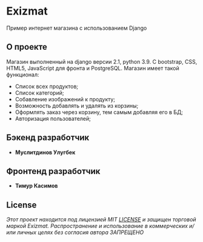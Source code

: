 # Exizmat

Пример интернет магазина с использованием Django

## О проекте

Магазин выполненный на django версии 2.1, python 3.9. С bootstrap, CSS, HTML5, JavaScript для фронта и PostgreSQL.
Магазин имеет такой функционал:
- Список всех продуктов;
- Список категорий;
- Собавление изображений к продукту;
- Возможность добавлять и удалять из корзины;
- Оформлять заказ через корзину, тем самым добавляя его в БД;
- Авторизация пользователей;




## Бэкенд разработчик

* **Муслитдинов Улугбек**

## Фронтенд разработчик

* **Тимур Касимов**


## License
*Этот проект находится под лицензией MIT [LICENSE](https://github.com/UlugbekMuslitdinov/exizmat/blob/main/LICENSE) и защищен торговой маркой Exizmat. Распространение и использование в коммерческих и/или личных целях без согласия автора ЗАПРЕЩЕНО*
